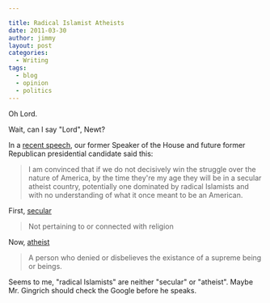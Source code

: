 ```yaml
---

title: Radical Islamist Atheists
date: 2011-03-30
author: jimmy
layout: post
categories:
  - Writing
tags:
  - blog
  - opinion
  - politics
---
```


Oh Lord.  

Wait, can I say "Lord", Newt?

In a [recent speech](http://religion.blogs.cnn.com/2011/03/28/gingrich-fears-atheist-country-dominated-by-radical-islamists/), our former Speaker of the House and future former Republican presidential candidate said this:

 > I am convinced that if we do not decisively win the struggle over the nature of America, by the time they're my age they will be in a secular atheist country, potentially one dominated by radical Islamists and with no understanding of what it once meant to be an American.

First, [secular](http://dictionary.reference.com/browse/secular)
    
 > Not pertaining to or connected with religion


Now, [atheist](href="http://dictionary.reference.com/browse/atheist)

 > A person who denied or disbelieves the existance of a supreme being or beings.

Seems to me, "radical Islamists" are neither "secular" or "atheist".  Maybe Mr. Gingrich should check the Google before he speaks.
